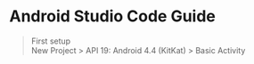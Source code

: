 # Android Studio Code Guide

> First setup <br/> 
New Project > API 19: Android 4.4 (KitKat) > Basic Activity